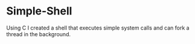 # Simple-Shell

Using C I created a shell that executes simple system calls and can fork a thread in the background.
